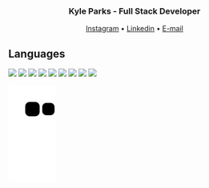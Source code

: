 <h3 align="center"> Kyle Parks - Full Stack Developer </h3>


<p align="center">
  <a href="https://www.instagram.com/kcparks33/">Instagram</a> •
  <a href="https://www.linkedin.com/in/kyle-parks-b0a74017b/">Linkedin</a> •
  <a href="mailto:kcparks1234@gmail.com">E-mail</a>
</p>


## Languages

<p>
    <img src="https://img.shields.io/static/v1?style=for-the-badge&message=HTML5&color=E34F26&logo=HTML5&logoColor=FFFFFF&label="/>
    <img src="https://img.shields.io/static/v1?style=for-the-badge&message=CSS3&color=1572B6&logo=CSS3&logoColor=FFFFFF&label="/>
    <img src="https://img.shields.io/static/v1?style=for-the-badge&message=JavaScript&color=222222&logo=JavaScript&logoColor=F7DF1E&label="/>
    <img src="https://img.shields.io/static/v1?style=for-the-badge&message=React&color=222222&logo=React&logoColor=61DAFB&label="/>
    <img src="https://img.shields.io/static/v1?style=for-the-badge&message=TypeScript&color=3178C6&logo=TypeScript&logoColor=FFFFFF&label="/>
    <img src="https://img.shields.io/static/v1?style=for-the-badge&message=npm&color=CB3837&logo=npm&logoColor=FFFFFF&label="/>
    <img src="https://img.shields.io/static/v1?style=for-the-badge&message=Node.js&color=339933&logo=Node.js&logoColor=FFFFFF&label="/>
    <img src="https://img.shields.io/static/v1?style=for-the-badge&message=Handlebars.js&color=000000&logo=Handlebars.js&logoColor=FFFFFF&label="/>
    <img src="https://img.shields.io/static/v1?style=for-the-badge&message=MySQL&color=4479A1&logo=MySQL&logoColor=FFFFFF&label="/>
</p>


 ![snake animation](https://github.com/Goobber33/Goobber33/blob/output/github-contribution-grid-snake.svg)

